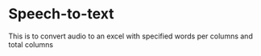 # Speech-to-text

This is to convert audio to an excel with specified words per columns and total columns
